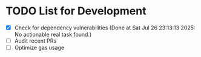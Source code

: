 # TODO List for Development

- [x] Check for dependency vulnerabilities  (Done at Sat Jul 26 23:13:13 2025: No actionable real task found.)
- [ ] Audit recent PRs
- [ ] Optimize gas usage